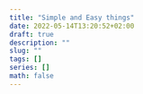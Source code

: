 ```yaml
---
title: "Simple and Easy things"
date: 2022-05-14T13:20:52+02:00
draft: true
description: ""
slug: ""
tags: []
series: []
math: false
---
```


<!--more-->
